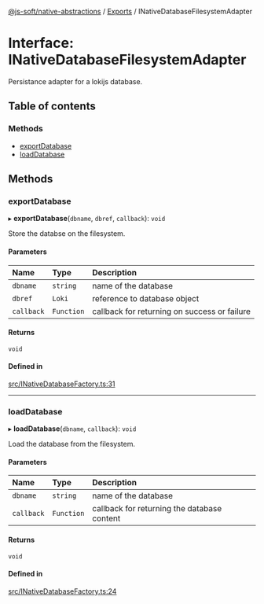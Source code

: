 [@js-soft/native-abstractions](../README.md) / [Exports](../modules.md) / INativeDatabaseFilesystemAdapter

# Interface: INativeDatabaseFilesystemAdapter

Persistance adapter for a lokijs database.

## Table of contents

### Methods

- [exportDatabase](INativeDatabaseFilesystemAdapter.md#exportdatabase)
- [loadDatabase](INativeDatabaseFilesystemAdapter.md#loaddatabase)

## Methods

### exportDatabase

▸ **exportDatabase**(`dbname`, `dbref`, `callback`): `void`

Store the databse on the filesystem.

#### Parameters

| Name | Type | Description |
| :------ | :------ | :------ |
| `dbname` | `string` | name of the database |
| `dbref` | `Loki` | reference to database object |
| `callback` | `Function` | callback for returning on success or failure |

#### Returns

`void`

#### Defined in

[src/INativeDatabaseFactory.ts:31](https://github.com/js-soft/ts-native-access/blob/dceb9d6/packages/abstractions/src/INativeDatabaseFactory.ts#L31)

___

### loadDatabase

▸ **loadDatabase**(`dbname`, `callback`): `void`

Load the database from the filesystem.

#### Parameters

| Name | Type | Description |
| :------ | :------ | :------ |
| `dbname` | `string` | name of the database |
| `callback` | `Function` | callback for returning the database content |

#### Returns

`void`

#### Defined in

[src/INativeDatabaseFactory.ts:24](https://github.com/js-soft/ts-native-access/blob/dceb9d6/packages/abstractions/src/INativeDatabaseFactory.ts#L24)
